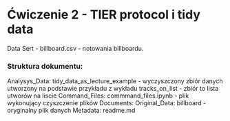 # Ćwiczenie 2 - TIER protocol i tidy data
Data Sert - billboard.csv - notowania billboardu. 

### Struktura dokumentu:

Analysys_Data:
    tidy_data_as_lecture_example - wyczyszczony zbiór danych utworzony na podstawie przykładu z wykładu
    tracks_on_list - zbiór to lista utworów na liscie
Command_Files:
    commmand_files.ipynb - plik wykonujący czyszczenie plików 
Documents:
    Original_Data:
        billboard - oryginalny plik danych
        Metadata:
            readme.md

